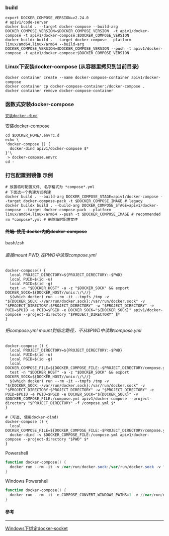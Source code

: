 ### build

```shell
export DOCKER_COMPOSE_VERSION=v2.24.0
# apiv1/code-server
docker build . --target docker-compose --build-arg DOCKER_COMPOSE_VERSION=$DOCKER_COMPOSE_VERSION  -t apiv1/docker-compose -t apiv1/docker-compose:$DOCKER_COMPOSE_VERSION
docker buildx build . --target docker-compose --platform linux/amd64,linux/arm64 --build-arg DOCKER_COMPOSE_VERSION=$DOCKER_COMPOSE_VERSION --push -t apiv1/docker-compose -t apiv1/docker-compose:$DOCKER_COMPOSE_VERSION
```

### Linux下安装docker-compose (从容器里拷贝到当前目录)

```shell
docker container create --name docker-compose-container apiv1/docker-compose
docker container cp docker-compose-container:/docker-compose .
docker container remove docker-compose-container
```

### 函数式安装docker-compose
[`安装docker-dind`](../dind/README.md#docker-dind)

安装docker-compose
```shell
cd $DOCKER_HOME/.envrc.d
echo \
'docker-compose () {
  docker-dind apiv1/docker-compose $*
}'\
 > docker-compose.envrc
cd -
```

### 打包配置到镜像 示例

```shell
# 放置临时配置文件, 名字格式为 *compose*.yml
# 下面选一个构建方式构建
docker build . --build-arg DOCKER_COMPOSE_STAGE=apiv1/docker-compose --target docker-compose-pack -t $DOCKER_COMPOSE_IMAGE # legacy
docker buildx build . --build-arg DOCKER_COMPOSE_STAGE=apiv1/docker-compose --target docker-compose-pack --platform linux/amd64,linux/arm64 --push -t $DOCKER_COMPOSE_IMAGE # recommended
rm *compose*.yml # 删除临时配置文件
```

#### ~~终端: 使用 docker内的docker-compose~~

bash/zsh

###### 直接mount $PWD, 在$PWD中读取compose.yml

```shell
docker-compose() {
  local PROJECT_DIRECTORY=${PROJECT_DIRECTORY:-$PWD}
  local PUID=$(id -u)
  local PGID=$(id -g)
  test -n "$DOCKER_HOST" -a -z "$DOCKER_SOCK" && export DOCKER_SOCK=${DOCKER_HOST//unix:\/\//}
  $(which docker) run --rm -it --tmpfs /tmp -v "${DOCKER_SOCK:-/var/run/docker.sock}:/var/run/docker.sock" -v "$PROJECT_DIRECTORY:$PROJECT_DIRECTORY" -w "$PROJECT_DIRECTORY" -e PUID=$PUID -e PGID=$PGID -e DOCKER_SOCK="${DOCKER_SOCK}" apiv1/docker-compose --project-directory "$PROJECT_DIRECTORY" $*
}
```

###### 把compose.yml mount到指定路径，不从$PWD中读取compose.yml

```shell
docker-compose () {
  local PROJECT_DIRECTORY=${PROJECT_DIRECTORY:-$PWD}
  local PUID=$(id -u)
  local PGID=$(id -g)
  local DOCKER_COMPOSE_FILE=${DOCKER_COMPOSE_FILE:-$PROJECT_DIRECTORY/compose.yml}
  test -n "$DOCKER_HOST" -a -z "$DOCKER_SOCK" && export DOCKER_SOCK=${DOCKER_HOST//unix:\/\//}
  $(which docker) run --rm -it --tmpfs /tmp -v "${DOCKER_SOCK:-/var/run/docker.sock}:/var/run/docker.sock" -v "$PROJECT_DIRECTORY:$PROJECT_DIRECTORY" -w "$PROJECT_DIRECTORY" -e PUID=$PUID -e PGID=$PGID -e DOCKER_SOCK="${DOCKER_SOCK}" -v $DOCKER_COMPOSE_FILE:/compose.yml apiv1/docker-compose --project-directory "$PROJECT_DIRECTORY" -f /compose.yml $*
}

# (可选, 使用docker-dind)
docker-compose () {
  local DOCKER_COMPOSE_FILE=${DOCKER_COMPOSE_FILE:-$PROJECT_DIRECTORY/compose.yml}
  docker-dind -v $DOCKER_COMPOSE_FILE:/compose.yml apiv1/docker-compose --project-directory "$PWD" $*
}
```

Powershell

```powershell
function docker-compose() {
  docker run --rm -it -v /var/run/docker.sock:/var/run/docker.sock -v "${PWD}:${PWD}" -w "${PWD}" apiv1/docker-compose $args
}
```

Windows Powershell

```powershell
function docker-compose() {
  docker run --rm -it -e COMPOSE_CONVERT_WINDOWS_PATHS=1 -v //var/run/docker.sock:/var/run/docker.sock -v "${PWD}:/workspace" -w "/workspace" apiv1/docker-compose $args
}
```

#### 参考

------
[Windows下绑定docker-socket](https://stackoverflow.com/questions/36765138/bind-to-docker-socket-on-windows)
